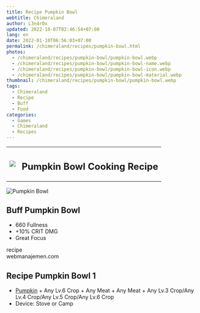 ```yaml
---
title: Recipe Pumpkin Bowl
webtitle: Chimeraland
author: L3n4r0x
updated: 2022-10-07T02:46:54+07:00
lang: en
date: 2022-01-10T06:56:03+07:00
permalink: /chimeraland/recipes/pumpkin-bowl.html
photos:
  - /chimeraland/recipes/pumpkin-bowl/pumpkin-bowl.webp
  - /chimeraland/recipes/pumpkin-bowl/pumpkin-bowl-name.webp
  - /chimeraland/recipes/pumpkin-bowl/pumpkin-bowl-icon.webp
  - /chimeraland/recipes/pumpkin-bowl/pumpkin-bowl-material.webp
thumbnail: /chimeraland/recipes/pumpkin-bowl/pumpkin-bowl.webp
tags:
  - Chimeraland
  - Recipe
  - Buff
  - Food
categories:
  - Games
  - Chimeraland
  - Recipes
---
```


<section id="bootstrap-wrapper"><link rel="stylesheet" href="https://cdn.statically.io/gh/dimaslanjaka/Web-Manajemen/40ac3225/css/bootstrap-4.5-wrapper.css"/><div class="row mb-2"><div class="col-md-12 mb-2"><table class="table" id="post-info"><tbody><tr><td><img class="d-inline-block me-2" src="/chimeraland/recipes/pumpkin-bowl/pumpkin-bowl-icon.webp" width="auto" height="auto"/></td><td><h1 class="fs-5">Pumpkin Bowl Cooking Recipe</h1></td></tr></tbody></table></div></div><div class="card mb-2"><div class="row g-0"><div class="col-sm-4 position-relative mb-2"><img src="/chimeraland/recipes/pumpkin-bowl/pumpkin-bowl-material.webp" class="card-img fit-cover w-100 h-100" alt="Pumpkin Bowl" data-fancybox="true"/></div><div class="col-sm-8 mb-2"><div class="card-body"><h2 class="card-title fs-5">Buff Pumpkin Bowl</h2><div class="card-text"><ul><li>660 Fullness</li><li>+10% CRIT DMG</li><li>Great Focus</li></ul></div><span class="badge rounded-pill bg-dark">recipe</span></div><div class="card-footer text-end text-muted">webmanajemen.com</div></div></div></div><div class="row mb-2"><div class="col-12 col-lg-6 recipe-item mb-2"><div class="card"><div class="card-body"><h2 class="card-title fs-5">Recipe Pumpkin Bowl 1</h2><div class="card-text"><ul><li><a class="text-decoration-none" href="/chimeraland/materials/pumpkin.html">Pumpkin</a><span> + </span>Any Lv.6 Crop<span> + </span>Any Meat<span> + </span>Any Meat<span> + </span>Any Lv.3 Crop/Any Lv.4 Crop/Any Lv.5 Crop/Any Lv.6 Crop</li><li>Device: Stove or Camp</li></ul></div></div></div></div></div></section>